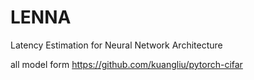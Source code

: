 # LENNA
Latency Estimation for Neural Network Architecture 




all model form https://github.com/kuangliu/pytorch-cifar